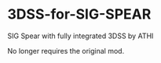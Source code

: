 # 3DSS-for-SIG-SPEAR
SIG Spear with fully integrated 3DSS by ATHI


No longer requires the original mod.
